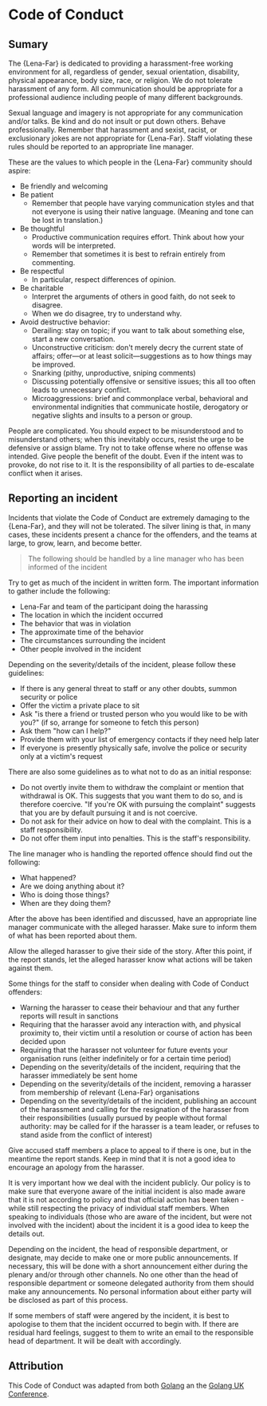 # Code of Conduct

## Sumary

The {Lena-Far} is dedicated to providing a harassment-free working environment for all, regardless of gender, sexual orientation, disability, physical appearance, body size, race, or religion. We do not tolerate harassment of any form. All communication should be appropriate for a professional audience including people of many different backgrounds. 

Sexual language and imagery is not appropriate for any communication and/or talks. Be kind and do not insult or put down others. Behave professionally. Remember that harassment and sexist, racist, or exclusionary jokes are not appropriate for {Lena-Far}. Staff violating these rules should be reported to an appropriate line manager.

These are the values to which people in the {Lena-Far} community should aspire:

- Be friendly and welcoming
- Be patient
  - Remember that people have varying communication styles and that not everyone is using their native language. (Meaning and tone can be lost in translation.) 
- Be thoughtful
  - Productive communication requires effort. Think about how your words will be interpreted.
  - Remember that sometimes it is best to refrain entirely from commenting. 
- Be respectful
  - In particular, respect differences of opinion. 
- Be charitable
  - Interpret the arguments of others in good faith, do not seek to disagree.
  - When we do disagree, try to understand why. 
- Avoid destructive behavior:
  - Derailing: stay on topic; if you want to talk about something else, start a new conversation.
  - Unconstructive criticism: don't merely decry the current state of affairs; offer—or at least solicit—suggestions as to how things may be improved.
  - Snarking (pithy, unproductive, sniping comments)
  - Discussing potentially offensive or sensitive issues; this all too often leads to unnecessary conflict.
  - Microaggressions: brief and commonplace verbal, behavioral and environmental indignities that communicate hostile, derogatory or negative slights and insults to a person or group. 

People are complicated. You should expect to be misunderstood and to misunderstand others; when this inevitably occurs, resist the urge to be defensive or assign blame. Try not to take offense where no offense was intended. Give people the benefit of the doubt. Even if the intent was to provoke, do not rise to it. It is the responsibility of all parties to de-escalate conflict when it arises. 

## Reporting an incident

Incidents that violate the Code of Conduct are extremely damaging to the {Lena-Far}, and they will not be tolerated. The silver lining is that, in many cases, these incidents present a chance for the offenders, and the teams at large, to grow, learn, and become better. 

> The following should be handled by a line manager who has been informed of the incident

Try to get as much of the incident in written form. The important information to gather include the following:

- Lena-Far and team of the participant doing the harassing
- The location in which the incident occurred
- The behavior that was in violation
- The approximate time of the behavior
- The circumstances surrounding the incident
- Other people involved in the incident

Depending on the severity/details of the incident, please follow these guidelines:

- If there is any general threat to staff or any other doubts, summon security or police
- Offer the victim a private place to sit
- Ask "is there a friend or trusted person who you would like to be with you?" (if so, arrange for someone to fetch this person)
- Ask them "how can I help?"
- Provide them with your list of emergency contacts if they need help later
- If everyone is presently physically safe, involve the police or security only at a victim's request

There are also some guidelines as to what not to do as an initial response:

- Do not overtly invite them to withdraw the complaint or mention that withdrawal is OK. This suggests that you want them to do so, and is therefore coercive. "If you're OK with pursuing the complaint" suggests that you are by default pursuing it and is not coercive.
- Do not ask for their advice on how to deal with the complaint. This is a staff responsibility.
- Do not offer them input into penalties. This is the staff's responsibility.

The line manager who is handling the reported offence should find out the following:

- What happened?
- Are we doing anything about it?
- Who is doing those things?
- When are they doing them?

After the above has been identified and discussed, have an appropriate line manager communicate with the alleged harasser. Make sure to inform them of what has been reported about them.

Allow the alleged harasser to give their side of the story. After this point, if the report stands, let the alleged harasser know what actions will be taken against them.

Some things for the staff to consider when dealing with Code of Conduct offenders:

- Warning the harasser to cease their behaviour and that any further reports will result in sanctions
- Requiring that the harasser avoid any interaction with, and physical proximity to, their victim until a resolution or course of action has been decided upon
- Requiring that the harasser not volunteer for future events your organisation runs (either indefinitely or for a certain time period)
- Depending on the severity/details of the incident, requiring that the harasser immediately be sent home
- Depending on the severity/details of the incident, removing a harasser from membership of relevant {Lena-Far} organisations
- Depending on the severity/details of the incident, publishing an account of the harassment and calling for the resignation of the harasser from their responsibilities (usually pursued by people without formal authority: may be called for if the harasser is a team leader, or refuses to stand aside from the conflict of interest)

Give accused staff members a place to appeal to if there is one, but in the meantime the report stands. Keep in mind that it is not a good idea to encourage an apology from the harasser.

It is very important how we deal with the incident publicly. Our policy is to make sure that everyone aware of the initial incident is also made aware that it is not according to policy and that official action has been taken - while still respecting the privacy of individual staff members. When speaking to individuals (those who are aware of the incident, but were not involved with the incident) about the incident it is a good idea to keep the details out.

Depending on the incident, the head of responsible department, or designate, may decide to make one or more public announcements. If necessary, this will be done with a short announcement either during the plenary and/or through other channels. No one other than the head of responsible department or someone delegated authority from them should make any announcements. No personal information about either party will be disclosed as part of this process.

If some members of staff were angered by the incident, it is best to apologise to them that the incident occurred to begin with. If there are residual hard feelings, suggest to them to write an email to the responsible head of department. It will be dealt with accordingly.

## Attribution

This Code of Conduct was adapted from both [Golang](https://golang.org/conduct) an the [Golang UK Conference](http://golanguk.com/conduct/).